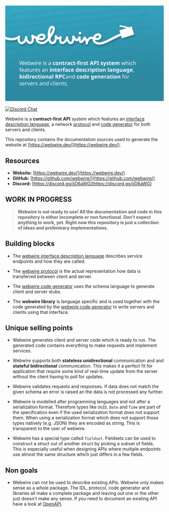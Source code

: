 ![webwire logo](./teaser.svg)

[![Discord Chat](https://img.shields.io/discord/726922033039933472?label=Discord+Chat&color=%23677bc4&logo=discord&logoColor=white&style=for-the-badge)](https://discord.gg/jjD6aWG)

Webwire is a **contract-first API** system which features an
[interface description language](/idl.md),
a network [protocol](/protocol.md) and
[code generator](/codegen.md) for both servers and clients.

This repository contains the documentation sources used to generate
the website at [https://webwire.dev/](https://webwire.dev/).

## Resources

- **Website:** [https://webwire.dev/](https://webwire.dev/)
- **GitHub:** [https://github.com/webwire/](https://github.com/webwire/)
- **Discord:** [https://discord.gg/jjD6aWG](https://discord.gg/jjD6aWG)

## WORK IN PROGRESS

> **Webwire is not ready to use! All the documentation and code in this
repository is either incomplete or non functional. Don't expect anything
to work, yet. Right now this repository is just a collection of ideas and
preliminary implementations.**

## Building blocks

- The [webwire interface description language](/idl.md)
  describes service endpoints and how they are called.

- The [webwire protocol](/protocol.md) is the actual representation
  how data is transferred between client and server.

- The [webwire code generator](/codegen.md) uses the schema
  language to generate client and server stubs.

- The **webwire library** is language specific and is used together
  with the code generated by the [webwire code generator](/codegen.md)
  to write servers and clients using that interface.


## Unique selling points

- Webwire generates client and server code which is ready to run. The
  generated code contains everything to make requests and implement
  services.

- Webwire supports both **stateless unidirectional** communication and and
  **stateful bidirectional** communication. This makes it a perfect fit for
  application that require some kind of real-time update from the server
  without the client having to poll for updates.

- Webwire validates requests and responses. If data does not match the
  given schema an error is raised an the data is not processed any
  further.

- Webwire is modelled after programming languages and not after a
  serialization format. Therefore types like `UUID`, `Date` and `Time`
  are part of the specification even if the used serialization format
  does not support them. When using a serialization format which does
  not support those types natively (e.g. JSON) they are encoded as
  string. This is transparent to the user of webwire.

- Webwire has a special type called `fieldset`. Fieldsets can be used to
  construct a struct out of another struct by picking a subset of fields.
  This is especially useful when designing APIs where multiple endpoints
  use almost the same structure which just differs in a few fields.


## Non goals

- Webwire can not be used to describe existing APIs. Webwire only makes
  sense as a whole package. The IDL, protocol, code generator and
  libraries all make a complete package and leaving out one or the other
  just doesn't make any sense. If you need to document an existing API
  have a look at
  [OpenAPI](https://swagger.io/docs/specification/about/).
